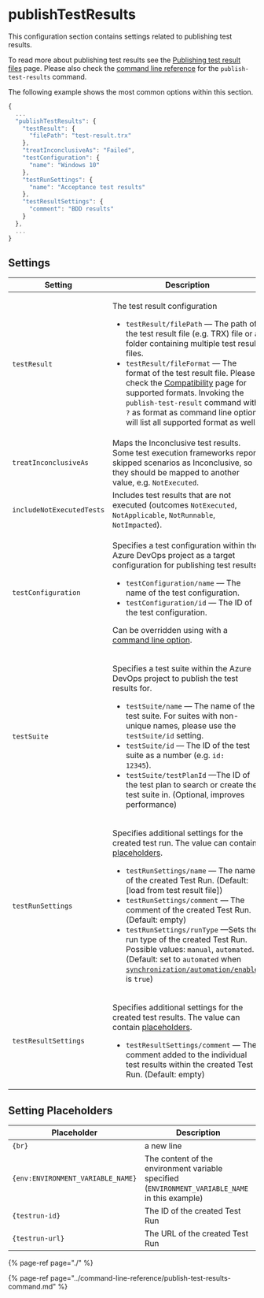 # publishTestResults

This configuration section contains settings related to publishing test results. 

To read more about publishing test results see the [Publishing test result files](../../features/test-result-publishing-features/publishing-test-result-files.md) page. Please also check the [command line reference](../command-line-reference/publish-test-results-command.md) for the `publish-test-results` command.

The following example shows the most common options within this section.

```javascript
{
  ...
  "publishTestResults": {
    "testResult": {
      "filePath": "test-result.trx"
    },
    "treatInconclusiveAs": "Failed",
    "testConfiguration": {
      "name": "Windows 10"
    },
    "testRunSettings": {
      "name": "Acceptance test results"
    },
    "testResultSettings": {
      "comment": "BDD results"
    }
  },
  ...
}
```

## Settings


| Setting | Description | Default |
| ------- | ----------- | ------- |
| `testResult` | <p>The test result configuration</p><ul><li><code>testResult/filePath</code> &#x2014; The path of the test result file (e.g. TRX) file or a folder containing multiple test result files.</li><li><code>testResult/fileFormat</code> &#x2014; The format of the test result file. Please check the <a href="../compatibility.md#supported-test-result-formats">Compatibility</a> page for supported formats. Invoking the <code>publish-test-result</code> command with <code>?</code> as format as command line option will list all supported format as well.</li></ul> | specified as [command line option](../command-line-reference/publish-test-results-command.md) |
| `treatInconclusiveAs` | Maps the Inconclusive test results. Some test execution frameworks report skipped scenarios as Inconclusive, so they should be mapped to another value, e.g. `NotExecuted`. | not mapped |
| `includeNotExecutedTests` | Includes test results that are not executed (outcomes `NotExecuted`, `NotApplicable`, `NotRunnable`, `NotImpacted`). | `false` |
| `testConfiguration` | <p>Specifies a test configuration within the Azure DevOps project as a target configuration for publishing test results.</p><ul><li><code>testConfiguration/name</code> &#x2014; The name of the test configuration.</li><li><code>testConfiguration/id</code> &#x2014; The ID of the test configuration.</li></ul><p>Can be overridden using with a <a href="../command-line-reference/publish-test-results-command.md">command line option</a>.</p> | uses the single Test Configuration assigned to the Test Suite |
| `testSuite` | <p>Specifies a test suite within the Azure DevOps project to publish the test results for.</p><ul><li><code>testSuite/name</code> &#x2014; The name of the test suite. For suites with non-unique names, please use the <code>testSuite/id</code> setting.</li><li><code>testSuite/id</code> &#x2014; The ID of the test suite as a number (e.g. <code>id: 12345</code>).</li><li><code>testSuite/testPlanId</code> &#x2014;The ID of the test plan to search or create the test suite in. (Optional, improves performance)</li></ul> | test cases are not included to a test suite |
| `testRunSettings` | <p>Specifies additional settings for the created test run. The value can contain <a href="#setting-placeholders">placeholders</a>. </p><ul><li><code>testRunSettings/name</code> &#x2014; The name of the created Test Run. (Default: [load from test result file])</li><li><code>testRunSettings/comment</code> &#x2014; The comment of the created Test Run. (Default: empty)</li><li><code>testRunSettings/runType</code> &#x2014;Sets the run type of the created Test Run. Possible values: `manual`, `automated`. (Default: set to `automated` when [`synchronization/automation/enabled`](configuration-synchronization/configuration-synchronization-automation.md) is `true`)</li></ul> | use default settings |
| `testResultSettings` | <p>Specifies additional settings for the created test results. The value can contain <a href="#setting-placeholders">placeholders</a>.</p><ul><li><code>testResultSettings/comment</code> &#x2014; The comment added to the individual test results within the created Test Run. (Default: empty)</li></ul> | use default settings |


## Setting Placeholders <a href="setting-placeholders" id="setting-placeholders"></a>

| Placeholder                       | Description                                                                                     |
| --------------------------------- | ----------------------------------------------------------------------------------------------- |
| `{br}`                            | a new line                                                                                      |
| `{env:ENVIRONMENT_VARIABLE_NAME}` | The content of the environment variable specified (`ENVIRONMENT_VARIABLE_NAME` in this example) |
| `{testrun-id}`                    | The ID of the created Test Run |
| `{testrun-url}`                   | The URL of the created Test Run |

{% page-ref page="./" %}

{% page-ref page="../command-line-reference/publish-test-results-command.md" %}

